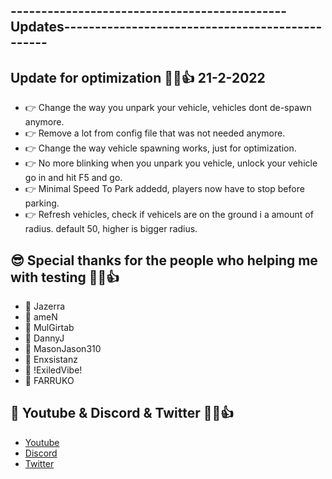 ## ---------------------------------------------Updates------------------------------------------------

## Update for optimization 👊😉👍 21-2-2022
- 👉 Change the way you unpark your vehicle, vehicles dont de-spawn anymore.
- 👉 Remove a lot from config file that was not needed anymore. 
- 👉 Change the way vehicle spawning works, just for optimization.
- 👉 No more blinking when you unpark you vehicle, unlock your vehicle go in and hit F5 and go. 
- 👉 Minimal Speed To Park addedd, players now have to stop before parking.
- 👉 Refresh vehicles, check if vehicels are on the ground i a amount of radius. default 50, higher is bigger radius.


## 😎 Special thanks for the people who helping me with testing 👊😉👍
- 💪 Jazerra
- 💪 ameN
- 💪 MulGirtab
- 💪 DannyJ
- 💪 MasonJason310
- 💪 Enxsistanz
- 💪 !ExiledVibe!
- 💪 FARRUKO

## 🙈 Youtube & Discord & Twitter 👊😉👍
- [Youtube](https://www.youtube.com/channel/UC6431XeIqHjswry5OYtim0A)
- [Discord](https://discord.gg/cEMSeE9dgS)
- [Twitter](https://twitter.com/madhouse1979)
